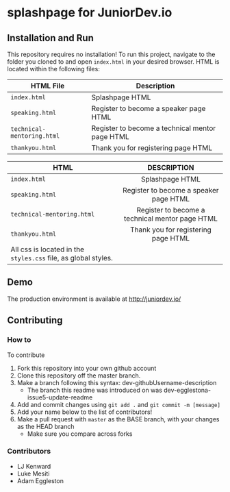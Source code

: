 # splashpage for JuniorDev.io


## Installation and Run

This repository requires no installation! To run this project, navigate to the folder you cloned to and open ```index.html``` in your desired browser.
HTML is located within the following files:

HTML File | Description
--------- | -----------
 ```index.html``` | Splashpage HTML
 ```speaking.html``` | Register to become a speaker page HTML
 ```technical-mentoring.html``` | Register to become a technical mentor page HTML
 ```thankyou.html``` | Thank you for registering page HTML
 
| HTML          | DESCRIPTION   |
| ------------- |:-------------:|
|```index.html``` | Splashpage HTML |
|```speaking.html``` | Register to become a speaker page HTML|
|```technical-mentoring.html``` | Register to become a technical mentor page HTML|
|```thankyou.html``` | Thank you for registering page HTML|
|All css is located in the ```styles.css``` file, as global styles.|

## Demo

The production environment is available at http://juniordev.io/

## Contributing

### How to

To contribute
1. Fork this repository into your own github account
2. Clone this repository off the master branch.
3. Make a branch following this syntax: dev-githubUsername-description
    * The branch this readme was introduced on was dev-egglestona-issue5-update-readme
4. Add and commit changes using ```git add .``` and ```git commit -m [message]```
5. Add your name below to the list of contributors!
6. Make a pull request with ```master``` as the BASE branch, with your changes as the HEAD branch
    * Make sure you compare across forks


### Contributors

* LJ Kenward
* Luke Mesiti
* Adam Eggleston
